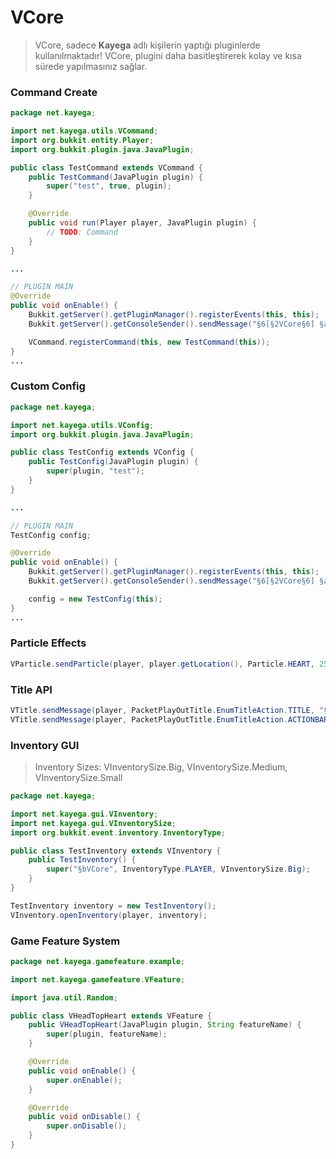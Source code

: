 # VCore
> VCore, sadece **Kayega** adlı kişilerin yaptığı pluginlerde kullanılmaktadır!
> VCore, plugini daha basitleştirerek kolay ve kısa sürede yapılmasınız sağlar.

### Command Create
```java
package net.kayega;

import net.kayega.utils.VCommand;
import org.bukkit.entity.Player;
import org.bukkit.plugin.java.JavaPlugin;

public class TestCommand extends VCommand {
    public TestCommand(JavaPlugin plugin) {
        super("test", true, plugin);
    }

    @Override
    public void run(Player player, JavaPlugin plugin) {
        // TODO: Command
    }
}
```
```java
...

// PLUGIN MAIN
@Override
public void onEnable() {
    Bukkit.getServer().getPluginManager().registerEvents(this, this);
    Bukkit.getServer().getConsoleSender().sendMessage("§6[§2VCore§6] §aVCore is activated!");

    VCommand.registerCommand(this, new TestCommand(this));
}
...
```
### Custom Config
```java
package net.kayega;

import net.kayega.utils.VConfig;
import org.bukkit.plugin.java.JavaPlugin;

public class TestConfig extends VConfig {
    public TestConfig(JavaPlugin plugin) {
        super(plugin, "test");
    }
}
```
```java
...

// PLUGIN MAIN
TestConfig config;

@Override
public void onEnable() {
    Bukkit.getServer().getPluginManager().registerEvents(this, this);
    Bukkit.getServer().getConsoleSender().sendMessage("§6[§2VCore§6] §aVCore is activated!");

    config = new TestConfig(this);
}
...
```
### Particle Effects
```java
VParticle.sendParticle(player, player.getLocation(), Particle.HEART, 25, 10);
```
### Title API
```java
VTitle.sendMessage(player, PacketPlayOutTitle.EnumTitleAction.TITLE, "§bVCore", 1, 2, 1);
VTitle.sendMessage(player, PacketPlayOutTitle.EnumTitleAction.ACTIONBAR, "§bVCore", 1, 2, 1);
```
### Inventory GUI
> Inventory Sizes: VInventorySize.Big, VInventorySize.Medium, VInventorySize.Small
```java
package net.kayega;

import net.kayega.gui.VInventory;
import net.kayega.gui.VInventorySize;
import org.bukkit.event.inventory.InventoryType;

public class TestInventory extends VInventory {
    public TestInventory() {
        super("§bVCore", InventoryType.PLAYER, VInventorySize.Big);
    }
}
```
```java
TestInventory inventory = new TestInventory();
VInventory.openInventory(player, inventory);
```
### Game Feature System
```java
package net.kayega.gamefeature.example;

import net.kayega.gamefeature.VFeature;

import java.util.Random;

public class VHeadTopHeart extends VFeature {
    public VHeadTopHeart(JavaPlugin plugin, String featureName) {
        super(plugin, featureName);
    }

    @Override
    public void onEnable() {
        super.onEnable();
    }

    @Override
    public void onDisable() {
        super.onDisable();
    }
}
```
